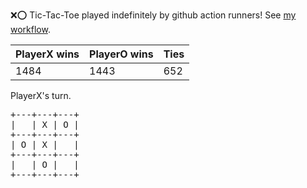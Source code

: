 :x::o: Tic-Tac-Toe played indefinitely by github action runners! See [my workflow](.github/workflows/play.yaml).

|PlayerX wins|PlayerO wins|Ties|
|-|-|-|
|1484|1443|652|

PlayerX's turn.

<pre>
+---+---+---+
|   | X | O |
+---+---+---+
| O | X |   |
+---+---+---+
|   | O |   |
+---+---+---+
</pre>